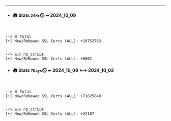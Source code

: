 

---
- #### 🖨️ **Stats** `24Hr`⏲️ ➼ 2024_10_09
```console


--> 🌐 Total
[+] New/ReNewed SSL Certs (ALL): +19752763


--> 🇳🇵 np_ccTLDs
[+] New/ReNewed SSL Certs (ALL): +6062

```

- #### 🖨️ **Stats** `7Days`⏲️ ➼ 2024_10_09 <--> 2024_10_02
```console


--> 🌐 Total
[+] New/ReNewed SSL Certs (ALL): +71825840


--> 🇳🇵 np_ccTLDs
[+] New/ReNewed SSL Certs (ALL): +22107

```

